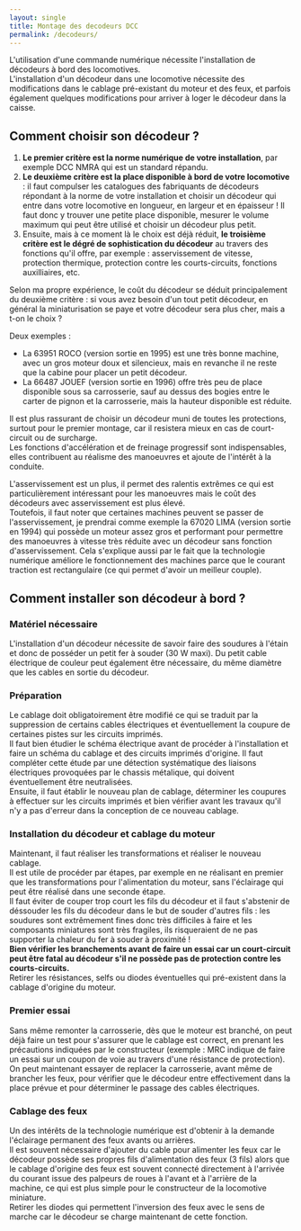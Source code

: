 ```yaml
---
layout: single
title: Montage des decodeurs DCC
permalink: /decodeurs/
---
```


L'utilisation d'une commande numérique nécessite l'installation de décodeurs à bord des locomotives.  
L'installation d'un décodeur dans une locomotive nécessite des modifications dans le cablage pré-existant du moteur et des feux, et parfois également quelques modifications pour arriver à loger le décodeur dans la caisse.

Comment choisir son décodeur ?
------------------------------

1.  **Le premier critère est la norme numérique de votre installation**, par exemple DCC NMRA qui est un standard répandu.
2.  **Le deuxième critère est la place disponible à bord de votre locomotive** : il faut compulser les catalogues des fabriquants de décodeurs répondant à la norme de votre installation et choisir un décodeur qui entre dans votre locomotive en longueur, en largeur et en épaisseur ! Il faut donc y trouver une petite place disponible, mesurer le volume maximum qui peut être utilisé et choisir un décodeur plus petit.
3.  Ensuite, mais à ce moment là le choix est déjà réduit, **le troisième critère est le dégré de sophistication du décodeur** au travers des fonctions qu'il offre, par exemple : asservissement de vitesse, protection thermique, protection contre les courts-circuits, fonctions auxilliaires, etc.

  
Selon ma propre expérience, le coût du décodeur se déduit principalement du deuxième critère : si vous avez besoin d'un tout petit décodeur, en général la miniaturisation se paye et votre décodeur sera plus cher, mais a t-on le choix ?

Deux exemples :

*   La 63951 ROCO (version sortie en 1995) est une très bonne machine, avec un gros moteur doux et silencieux, mais en revanche il ne reste que la cabine pour placer un petit décodeur.
*   La 66487 JOUEF (version sortie en 1996) offre très peu de place disponible sous sa carrosserie, sauf au dessus des bogies entre le carter de pignon et la carrosserie, mais la hauteur disponible est réduite.

  
Il est plus rassurant de choisir un décodeur muni de toutes les protections, surtout pour le premier montage, car il resistera mieux en cas de court-circuit ou de surcharge.  
Les fonctions d'accélération et de freinage progressif sont indispensables, elles contribuent au réalisme des manoeuvres et ajoute de l'intérêt à la conduite.

L'asservissement est un plus, il permet des ralentis extrêmes ce qui est particulièrement intéressant pour les manoeuvres mais le coût des décodeurs avec asservissement est plus élevé.  
Toutefois, il faut noter que certaines machines peuvent se passer de l'asservissement, je prendrai comme exemple la 67020 LIMA (version sortie en 1994) qui possède un moteur assez gros et performant pour permettre des manoeuvres à vitesse très réduite avec un décodeur sans fonction d'asservissement. Cela s'explique aussi par le fait que la technologie numérique améliore le fonctionnement des machines parce que le courant traction est rectangulaire (ce qui permet d'avoir un meilleur couple).

Comment installer son décodeur à bord ?
---------------------------------------

### Matériel nécessaire

L'installation d'un décodeur nécessite de savoir faire des soudures à l'étain et donc de posséder un petit fer à souder (30 W maxi). Du petit cable électrique de couleur peut également être nécessaire, du même diamètre que les cables en sortie du décodeur.

### Préparation

Le cablage doit obligatoirement être modifié ce qui se traduit par la suppression de certains cables électriques et éventuellement la coupure de certaines pistes sur les circuits imprimés.  
Il faut bien étudier le schéma électrique avant de procéder à l'installation et faire un schéma du cablage et des circuits imprimés d'origine. Il faut compléter cette étude par une détection systématique des liaisons électriques provoquées par le chassis métalique, qui doivent éventuellement être neutralisées.  
Ensuite, il faut établir le nouveau plan de cablage, déterminer les coupures à effectuer sur les circuits imprimés et bien vérifier avant les travaux qu'il n'y a pas d'erreur dans la conception de ce nouveau cablage.

### Installation du décodeur et cablage du moteur

Maintenant, il faut réaliser les transformations et réaliser le nouveau cablage.  
Il est utile de procéder par étapes, par exemple en ne réalisant en premier que les transformations pour l'alimentation du moteur, sans l'éclairage qui peut être réalisé dans une seconde étape.  
Il faut éviter de couper trop court les fils du décodeur et il faut s'abstenir de déssouder les fils du décodeur dans le but de souder d'autres fils : les soudures sont extrêmement fines donc très difficiles à faire et les composants miniatures sont très fragiles, ils risqueraient de ne pas supporter la chaleur du fer à souder à proximité !  
**Bien vérifier les branchements avant de faire un essai car un court-circuit peut être fatal au décodeur s'il ne possède pas de protection contre les courts-circuits.**  
Retirer les résistances, selfs ou diodes éventuelles qui pré-existent dans la cablage d'origine du moteur.

### Premier essai

Sans même remonter la carrosserie, dès que le moteur est branché, on peut déjà faire un test pour s'assurer que le cablage est correct, en prenant les précautions indiquées par le constructeur (exemple : MRC indique de faire un essai sur un coupon de voie au travers d'une résistance de protection).  
On peut maintenant essayer de replacer la carrosserie, avant même de brancher les feux, pour vérifier que le décodeur entre effectivement dans la place prévue et pour déterminer le passage des cables électriques.

### Cablage des feux

Un des intérêts de la technologie numérique est d'obtenir à la demande l'éclairage permanent des feux avants ou arrières.  
Il est souvent nécessaire d'ajouter du cable pour alimenter les feux car le décodeur possède ses propres fils d'alimentation des feux (3 fils) alors que le cablage d'origine des feux est souvent connecté directement à l'arrivée du courant issue des palpeurs de roues à l'avant et à l'arrière de la machine, ce qui est plus simple pour le constructeur de la locomotive miniature.  
Retirer les diodes qui permettent l'inversion des feux avec le sens de marche car le décodeur se charge maintenant de cette fonction.
